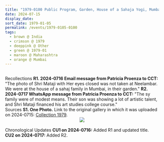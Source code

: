 ```yaml
---
title: "1979-0100 Public Program, Garden, House of a Sahaja Yogi, Mumbai, Maharashtra, India"
date: 2024-07-15
display_date: 
sort_date: 1979-01-05
permalink: /events/1979-0105-0100
tags:
  - brown @ India
  - crimson @ 1979
  - deeppink @ Other
  - green @ 1979-01
  - maroon @ Maharashtra
  - orange @ Mumbai
---
```


<br>

<wave-list>
  <list-title color="DarkSeaGreen" width="65"> Recollections</list-title>
  <list-item color="BlanchedAlmond" width="280"><b>R1. 2024-0716 Email message from Patricia Proenza to CCT:</b> "The photo of Shri Mataji with Her eyes closed was not taken at Neelambar. We were at the house of a sahaj family in Mumbai, in their garden."</list-item>
   <list-item color="Lavender" width="280"><b>R2. 2024-0717 WhatsApp message from Patricia Proenza to CCT:</b> "The sy family were of modest means. Their son was showing a lot of artistic talent, and Shri Mataji financed his art studies college course."</list-item>
</wave-list>

<br>

<wave-list>
  <list-title color="DarkSeaGreen" width="40">Sources</list-title>
  <list-item color="BlanchedAlmond"  width="280"><b>S1. One Photo.</b> Link to the original gallery in which it was uploaded on 2024-0715: <a href="https://eternalmoments.smugmug.com/Collections/Patricia-Proenza-Collection/1979/">Collection 1979</a>.</list-item>
</wave-list>

<div style="text-align: center"><img src="https://pub-bcc3cbe9b1e94ba1ac28915f7a3900fa.r2.dev/1979-0100_Public_Program_Garden_House_of_a_Sahaja_Yogi_Mumbai_Maharashtra_India_01_(Photo_credit_Patricia_Proenza).jpg" /></div>

<br>

<wave-list>
  <list-title color="DarkSeaGreen" width="110">Chronological Updates</list-title>
  <list-item color="BlanchedAlmond" width="280"><b>CU1 on 2024-0716:</b> Added R1 and updated title.</list-item>
  <list-item color="Lavender" width="280"><b>CU2 on 2024-0717:</b> Added R2.</list-item>  
</wave-list>